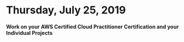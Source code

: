 Thursday, July 25, 2019
====================
#### Work on your AWS Certified Cloud Practitioner Certification and your Individual Projects